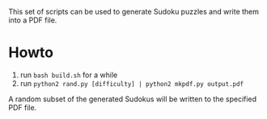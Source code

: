 This set of scripts can be used to generate Sudoku puzzles and write them into a PDF file.

# Howto

1. run `bash build.sh` for a while
2. run `python2 rand.py [difficulty] | python2 mkpdf.py output.pdf`

A random subset of the generated Sudokus will be written to the specified PDF file.
